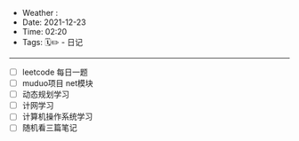 - Weather : 
- Date: 2021-12-23
- Time:  02:20
- Tags:  🗓✏ - 日记

---


- [ ] leetcode 每日一题
- [ ] muduo项目 net模块
- [ ] 动态规划学习
- [ ] 计网学习
- [ ] 计算机操作系统学习
- [ ] 随机看三篇笔记